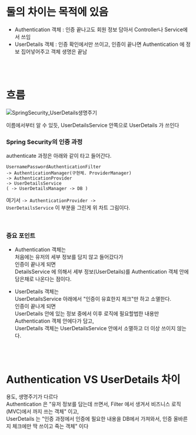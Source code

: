 # 둘의 차이는 목적에 있음  
- Authentication 객체 : 인증 끝나고도 회원 정보 담아서 Controller나 Service에서 쓰임
- UserDetails 객체 : 인증 확인에서만 쓰이고, 인증이 끝나면 Authentication 에 정보 집어넣어주고 객체 생명은 끝남
  
<br><br>  
  
# 흐름 
![SpringSecurity_UserDetails생명주기](https://github.com/PhysicksKim/TIL/assets/101965836/31b7af09-f106-4f47-8f93-16c66b22c79e)  
  
이름에서부터 알 수 있듯, UserDetailsService 안쪽으로 UserDetails 가 쓰인다   

### Spring Security의 인증 과정  
authenticate 과정은 아래와 같이 타고 들어간다.    
```
UsernamePasswordAuthenticationFilter
-> AuthenticationManager(구현체. ProviderManager)
-> AuthenticationProvider
-> UserDetailsService
( -> UserDetailsManager -> DB )   
```  
여기서 <code>-\> AuthenticationProvider -\> UserDetailsService</code> 이 부분을 그린게 위 차트 그림이다.   

<br>  
   
### 중요 포인트  
- Authentication 객체는  
처음에는 유저의 세부 정보를 담지 않고 들어갔다가  
인증이 끝나게 되면  
DetailsService 에 의해서 세부 정보(UserDetails)를 Authentication 객체 안에 담은채로 나온다는 점이다.   
    
- UserDetails 객체는     
UserDetailsService 아래에서 "인증이 유효한지 체크"만 하고 소멸한다.    
인증이 끝나게 되면  
UserDetails 안에 있는 정보 중에서 이후 로직에 필요할법한 내용만 Authentication 객체 안에다가 담고,  
UserDetails 객체는 UserDetailsService 안에서 소멸하고 더 이상 쓰이지 않는다.
  
<br><br>  
  
# Authentication VS UserDetails 차이  
    
  용도, 생명주기가 다르다     
Authentication 은 "유저 정보를 담는데 쓰면서, Filter 에서 생겨서 비즈니스 로직(MVC)에서 까지 쓰는 객체" 이고,      
UserDetails 는 "인증 과정에서 인증에 필요한 내용을 DB에서 가져와서, 인증 올바른지 체크에만 딱 쓰이고 죽는 객체" 이다    
  

